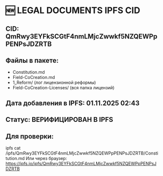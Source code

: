 ﻿# 🆕 LEGAL DOCUMENTS IPFS CID
## CID: QmRwy3EYFkSCGtF4nmLMjcZwwkf5NZQEWPpPENPsJDZRTB
## Файлы в пакете:
- Constitution.md
- Field-CoCreation.md  
- 1_Reform/ (лог лицензионной реформы)
- Field-CoCreation-Licenses/ (вся папка лицензий)

## Дата добавления в IPFS: 01.11.2025 02:43
## Статус: ВЕРИФИЦИРОВАН В IPFS

## Для проверки:
ipfs cat /ipfs/QmRwy3EYFkSCGtF4nmLMjcZwwkf5NZQEWPpPENPsJDZRTB/Constitution.md
Или через браузер: https://ipfs.io/ipfs/QmRwy3EYFkSCGtF4nmLMjcZwwkf5NZQEWPpPENPsJDZRTB
